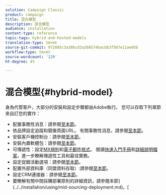 ```yaml
---
solution: Campaign Classic
product: campaign
title: 混合模型
description: 混合模型
audience: installation
content-type: reference
topic-tags: hybrid-and-hosted-models
translation-type: tm+mt
source-git-commit: 972885c3a38bcd3a260574bacbb3f507e11ae05b
workflow-type: tm+mt
source-wordcount: '129'
ht-degree: 4%

---
```



# 混合模型{#hybrid-model}

身為代管客戶，大部分的安裝和設定步驟都由Adobe執行。 您可以存取下列章節來自訂您的實作：

* 配置事務性消息：請參閱[至本節](../../message-center/using/transactional-messaging-architecture.md)。
* 依品牌設定追蹤和鏡像頁面URL。 有關事務性消息，請參閱[至本節](../../message-center/using/configuring-multibranding.md)。
* 安裝客戶機控制台：請參閱[至本節](../../installation/using/installing-the-client-console.md)。
* 安裝內置軟體包：請參閱[至本節](../../installation/using/installing-campaign-standard-packages.md)。
* 可傳遞性：設定[MX規則](../../installation/using/email-deliverability.md#mx-configuration)和[電子郵件格式](../../installation/using/email-deliverability.md#managing-email-formats)。 閱讀[快速入門手冊](../../delivery/using/deliverability-key-points.md)和[詳細說明檔案](../../delivery/using/about-deliverability.md)，進一步瞭解傳遞性工具和最佳實務。
* 設定促銷活動選項：請參閱[至本節](../../installation/using/configuring-campaign-options.md)。
* 配置外部資料庫（同盟資料存取）:請參閱[至本節](../../installation/using/about-fda.md)。
* 設定CRM連接器：請參閱[至本節](../../platform/using/crm-connectors.md)。
* 要瞭解有關中間採購部署原則的詳細資訊，請參閱本節](../../installation/using/mid-sourcing-deployment.md)。[

